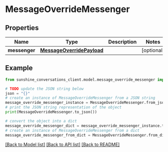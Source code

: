 # MessageOverrideMessenger


## Properties

Name | Type | Description | Notes
------------ | ------------- | ------------- | -------------
**messenger** | [**MessageOverridePayload**](MessageOverridePayload.md) |  | [optional] 

## Example

```python
from sunshine_conversations_client.model.message_override_messenger import MessageOverrideMessenger

# TODO update the JSON string below
json = "{}"
# create an instance of MessageOverrideMessenger from a JSON string
message_override_messenger_instance = MessageOverrideMessenger.from_json(json)
# print the JSON string representation of the object
print(MessageOverrideMessenger.to_json())

# convert the object into a dict
message_override_messenger_dict = message_override_messenger_instance.to_dict()
# create an instance of MessageOverrideMessenger from a dict
message_override_messenger_from_dict = MessageOverrideMessenger.from_dict(message_override_messenger_dict)
```
[[Back to Model list]](../README.md#documentation-for-models) [[Back to API list]](../README.md#documentation-for-api-endpoints) [[Back to README]](../README.md)


